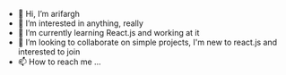- 👋 Hi, I’m arifargh
- 👀 I’m interested in anything, really
- 🌱 I’m currently learning React.js and working at it
- 💞️ I’m looking to collaborate on simple projects, I'm new to react.js and interested to join
- 📫 How to reach me ...

<!---
arifazan/arifazan is a ✨ special ✨ repository because its `README.md` (this file) appears on your GitHub profile.
You can click the Preview link to take a look at your changes.
--->
